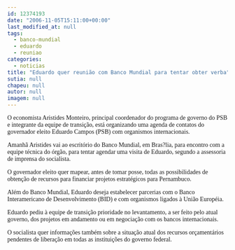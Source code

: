 ```yaml
---
id: 12374193
date: "2006-11-05T15:11:00+00:00"
last_modified_at: null
tags:
  - banco-mundial
  - eduardo
  - reuniao
categories:
  - noticias
title: "Eduardo quer reunião com Banco Mundial para tentar obter verba"
sutia: null
chapeu: null
autor: null
imagem: null
---
```

<p><P><FONT face=Verdana>O economista Aristides Monteiro, principal coordenador do programa de governo do PSB e integrante da&nbsp;equipe de&nbsp;transição, está organizando uma agenda de contatos do governador eleito Eduardo Campos (PSB) com organismos internacionais. </FONT></P></p>
<p><P><FONT face=Verdana>Amanhã Aristides vai ao escritório do Banco Mundial, em Bras?lia, para encontro com a equipe técnica do órgão, para tentar agendar uma&nbsp;visita de Eduardo, segundo a assessoria de imprensa do socialista. </FONT></P></p>
<p><P><FONT face=Verdana>O governador eleito quer mapear, antes&nbsp;de tomar posse, todas as possibilidades de obtenção de recursos para financiar projetos estratégicos para Pernambuco. </FONT></P></p>
<p><P><FONT face=Verdana>Além do Banco Mundial, Eduardo deseja estabelecer parcerias com o Banco Interamericano de Desenvolvimento (BID) e com organismos ligados à União Européia. </FONT></P></p>
<p><P><FONT face=Verdana>Eduardo pediu à equipe de transição prioridade no levantamento, a ser feito pelo atual governo, dos projetos em andamento ou em negociação com os bancos internacionais. </FONT></P></p>
<p><P><FONT face=Verdana>O socialista quer informações também sobre a situação atual dos recursos orçamentários pendentes de liberação em todas as instituições do governo federal.</FONT></P> </p>

